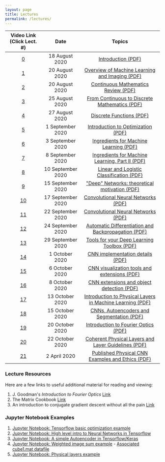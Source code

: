 ```yaml
---
layout: page
title: Lectures
permalink: /lectures/
---
```

| Video Link (Click Lect. #)                       | Date         |  Topics             
|:---------------------------:|:------------:|:-------------------:
|[0](https://www.dropbox.com/s/u0728madg0tizof/lecture_0.mp4?dl=0)|18 August 2020|[Introduction (PDF)](/lectures/lecture_0_introduction.pdf)
|[1](https://www.dropbox.com/s/i4643940p5unnth/lecture_1.mp4?dl=0)|20 August 2020|[Overview of Machine Learning and Imaging (PDF)](/lectures/lecture_1_ML-Imaging_Summary_final.pdf)
|[2](https://www.dropbox.com/s/i4643940p5unnth/lecture_1.mp4?dl=0)|20  August 2020|[Continuous Mathematics Review (PDF)](/lectures/lecture_2_math_continuous.pdf)
|[3](https://www.dropbox.com/s/9gsryu07j8l4pgh/lecture_3.mp4?dl=0)|25 August 2020|[From Continuous to Discrete Mathematics (PDF)](/lectures/lecture_3_continuous_discrete_math.pdf)
|[4](https://www.dropbox.com/s/fz2ob4wjdasqj5n/lecture_4.mp4?dl=0)|27 August 2020|[Discrete Functions (PDF)](/lectures/lecture_4_math_discrete.pdf)
|[5](https://www.dropbox.com/s/vrk6d4yl363ny86/lecture_5.mp4?dl=0)|1 September 2020|[Introduction to Optimization (PDF)](/lectures/lecture_5_intro_optimization.pdf)
|[6](https://www.dropbox.com/s/9ckhlfwiqf42sdx/lecture_6.mp4?dl=0)|3 September 2020|[Ingredients for Machine Learning (PDF)](/lectures/lecture_6_optimization-to-ML.pdf)
|[7](https://www.dropbox.com/s/85jm6vninwxwcqz/lecture_7.mp4?dl=0)|8 September 2020|[Ingredients for Machine Learning, Part II (PDF)](/lectures/lecture_6_optimization-to-ML.pdf)
|[8](https://www.dropbox.com/s/7asnvpihs4d7r1z/lecture_8.mp4?dl=0)|10 September 2020|[Linear and Logistic Classification (PDF)](/lectures/lecture_7_ML-principles.pdf)
|[9](https://www.dropbox.com/s/ab5ajj5fb6lttci/lecture_9.mp4?dl=0)|15 September 2020|["Deep" Networks: theoretical motivation (PDF)](/lectures/lecture_8_ML_Theory.pdf)
|[10](https://www.dropbox.com/s/0xoamujllumeyhk/lecture_10.mp4?dl=0)|17 September 2020|[Convolutional Neural Networks (PDF)](/lectures/lecture_9_intro_to_CNN's.pdf)
|[11](https://www.dropbox.com/s/phiysjs05mq4m9g/lecture_11.mp4?dl=0)|22 September 2020|[Convolutional Neural Networks (PDF)](/lectures/lecture_9_intro_to_CNN's.pdf)
|[12](https://www.dropbox.com/s/hyu749d56ly48mx/lecture_12.mp4?dl=0)|24 September 2020|[Automatic Differentiation and Backpropagation (PDF)](/lectures/lecture_10_Backpropagation.pdf)
|[13](https://www.dropbox.com/s/3gs0fcalr84yl2k/lecture_13.mp4?dl=0)|29 September 2020|[Tools for your Deep Learning Toolbox (PDF)](/lectures/lecture_11_useful_DL_tools.pdf)
|[14](https://www.dropbox.com/s/roiap9bno1sm1y8/lecture_14.mp4?dl=0)|1 October 2020|[CNN implementation details (PDF)](/lectures/lecture_12_CNNs_practical_tips.pdf)
|[15](https://www.dropbox.com/s/rg310dcsk95r9i1/lecture_15.mp4?dl=0)|6 October 2020|[CNN visualization tools and extensions (PDF)](/lectures/lecture_13_CNN-visualization-extensions.pdf)
|[16](https://www.dropbox.com/s/i848y8ofqenuo60/lecture_16.mp4?dl=0)|8 October 2020|[CNN extensions and object detection (PDF)](/lectures/lecture_14a_object_detection_segmentation.pdf)
|[17](https://www.dropbox.com/s/qxmlem5iilwddj7/lecture_17.mp4?dl=0)|13 October 2020|[Introduction to Physical Layers in Machine Learning (PDF)](/lectures/lecture_15_intro_physical_CNNs.pdf)
|[18](https://www.dropbox.com/s/1xtm9cb8ijqqfj2/lecture_18.mp4?dl=0)|15 October 2020|[CNNs, Autoencoders and Segmentation (PDF)](/lectures/lecture_14b_segmentation_autoencoder.pdf)
|[19](https://www.dropbox.com/s/15xv22ar3o51me1/lecture_16.mp4?dl=0)|20 October 2020|[Introduction to Fourier Optics (PDF)](/lectures/lecture_16_intro_Fourier_optics.pdf)
|[20](https://www.dropbox.com/s/g7hnd3ygy39b681/lecture_20.mp4?dl=0)|22 October 2020|[Coherent Physical Layers and Layer Guidelines (PDF)](/lectures/lecture_20_coherent_physical_layers_and_guidelines.pdf)
|[21](https://www.dropbox.com/s/t9uto5hqbfv7sz4/lecture_21.mp4?dl=0)|2 April 2020|[Published Physical CNN Examples and Ethics (PDF)](/lectures/lecture_21_PhysicalCNN_examples.pdf)

<!--
|[18](https://www.dropbox.com/s/5rc6wmbjosok0jy/lecture_18.mp4?dl=0)|31 March 2020|[Physical Layer Guidelines and Implementations (PDF)](/lectures/lecture_18_physical_layer_guidelines.pdf)
|[20](https://www.dropbox.com/s/srvkozj1o1huoh1/lecture_20.mp4?dl=0)|7 April 2020|[Recurrent Neural Networks (PDF)](/lectures/lecture_20_RNNs.pdf)
|[21](https://www.dropbox.com/s/nwjiu3j9hr1pixn/lecture_21.mp4?dl=0)|9 April 2020|[Reinforcement Learning (PDF)](/lectures/lecture_21_reinforcement_learning.pdf)
|[22](https://www.dropbox.com/s/x1at4xn98z791kg/lecture_22.mp4?dl=0)|14 April 2020|[Looking ahead – machine learning and imaging in 10 years (PDF)](/lectures/lecture_22_future_directions.pdf)
|[23](https://www.dropbox.com/s/7mpto1io200fjda/lecture_23.mp4?dl=0)|16 April 2020|[Machine Learning + Imaging Review (PDF)](/lectures/lecture_23_deep_imaging_review.pdf)
-->


### Lecture Resources
Here are a few links to useful additional material for reading and viewing:
1. J. Goodman's *Introduction to Fourier Optics* [Link](https://www.dropbox.com/s/klavsxm4l7jbnyh/Introduction%20to%20Fourier%20Optics%202nd%20-%20J.%20Goodman.pdf?dl=0)
2. The Matrix Cookbook [Link](https://www.math.uwaterloo.ca/~hwolkowi/matrixcookbook.pdf)
3. An introduction to conjugate gradient descent without all the pain [Link](https://www.cs.cmu.edu/~quake-papers/painless-conjugate-gradient.pdf)

### Jupyter Notebook Examples
1. [Jupyter Notebook: Tensorflow basic optimization example](/data/basic_tensorflow_eager_example.ipynb)
2. [Jupyter Notebook: High level intro to Neural Networks in Tensorflow](/data/high_level_tf_intro.ipynb)
3. [Jupyter Notebook: A simple Autoencoder in Tensorflow/Keras](/data/Simple_Autoencoder.ipynb)
4. [Jupyter Notebook: Weighted image sum example](/data/weighted_image_sum_example.ipynb) - [Associated cube1.mat datafile](/data/cube1.mat)
5. [Jupyter Notebook: Physical layers example](/data/physical_layers_example.ipynb)

